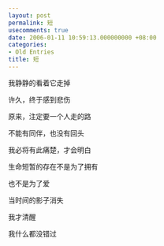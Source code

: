 ```yaml
---
layout: post
permalink: 短
usecomments: true
date: 2006-01-11 10:59:13.000000000 +08:00
categories:
- Old Entries
title: 短
---
```


我静静的看着它走掉

许久，终于感到悲伤

原来，注定要一个人走的路

不能有同伴，也没有回头

我必将有此痛楚，才会明白

生命短暂的存在不是为了拥有

也不是为了爱

当时间的影子消失

我才清醒

我什么都没错过
